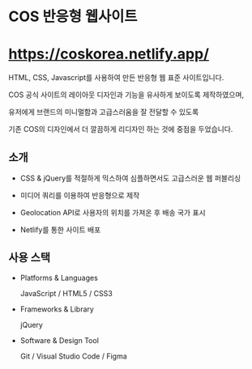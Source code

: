 # COS 반응형 웹사이트

# https://coskorea.netlify.app/

HTML, CSS, Javascript를 사용하여 만든 반응형 웹 표준 사이트입니다.

COS 공식 사이트의 레이아웃 디자인과 기능을 유사하게 보이도록 제작하였으며,

유저에게 브랜드의 미니멀함과 고급스러움을 잘 전달할 수 있도록

기존 COS의 디자인에서 더 깔끔하게 리디자인 하는 것에 중점을 두었습니다.

## 소개

- CSS & jQuery를 적절하게 믹스하여 심플하면서도 고급스러운 웹 퍼블리싱

- 미디어 쿼리를 이용하여 반응형으로 제작
  
- Geolocation API로 사용자의 위치를 가져온 후 배송 국가 표시
  
- Netlify를 통한 사이트 배포

## 사용 스택

- Platforms & Languages

  JavaScript / HTML5 / CSS3

- Frameworks & Library

  jQuery

- Software & Design Tool

  Git / Visual Studio Code / Figma
